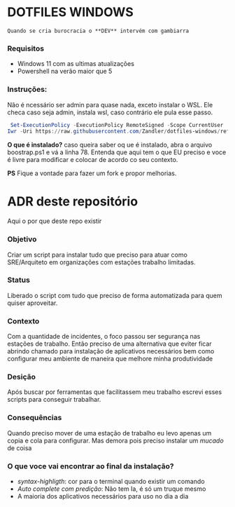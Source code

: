 # DOTFILES WINDOWS

```
Quando se cria burocracia o **DEV** intervém com gambiarra
```
### Requisitos
- Windows 11 com as ultimas atualizações
- Powershell na verão maior que 5

### Instruções:
Não é ncessário ser admin para quase nada, exceto instalar o WSL. Ele checa caso seja admin, instala wsl, caso contrário ele pula esse passo.

```powershell
 Set-ExecutionPolicy -ExecutionPolicy RemoteSigned -Scope CurrentUser
Iwr -Uri https://raw.githubusercontent.com/Zandler/dotfiles-windows/refs/heads/main/install.ps1 -OutFile install.ps1; ./install.ps1
```
**O que é instalado?**
caso queira saber oq ue é instalado, abra o arquivo boostrap.ps1 e vá a linha 78. Entenda que aqui tem o que EU preciso e voce é livre para modificar e colocar de acordo co seu contexto.

**PS**
Fique a vontade para fazer um fork e propor melhorias. 


# ADR deste repositório
Aqui o por que deste repo existir

### Objetivo
Criar um script para instalar tudo que preciso para atuar como SRE/Arquiteto em organizações com estações trabalho limitadas. 

### Status
Liberado o script com tudo que preciso de forma automatizada para quem quiser aproveitar.

### Contexto
Com a quantidade de incidentes, o foco passou ser segurança nas estações de trabalho. Então preciso de uma alternativa que eviter ficar abrindo chamado para instalação de aplicativos necessários bem como configurar meu ambiente de maneira que melhore minha produtividade

### Desição
Após buscar por ferramentas que facilitassem meu trabalho escrevi esses scripts para conseguir trabalhar. 

### Consequências
Quando preciso mover de uma estação de trabalho eu levo apenas um copia e cola para configurar. Mas demora pois preciso instalar um *mucado* de coisa

### O que voce vai encontrar ao final da instalação?
- *syntax-highligth*: cor para o terminal quando existir um comando
- *Auto complete com predição*: Não tem Ia, é só um truque mesmo
- A maioria dos aplicativos necessários para uso no dia a dia
